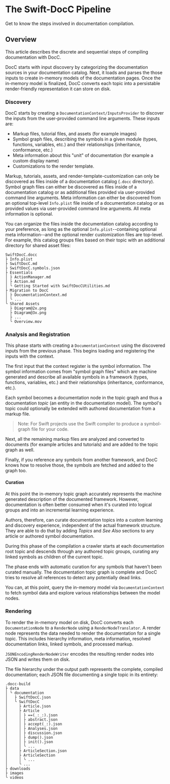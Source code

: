 # The Swift-DocC Pipeline

Get to know the steps involved in documentation compilation.

## Overview

This article describes the discrete and sequential steps of compiling documentation with DocC.

DocC starts with input discovery by categorizing the documentation sources in your documentation catalog. Next, it loads and parses the those inputs to create in-memory models of the documentation pages. Once the in-memory model is finalized, DocC converts each topic into a persistable render-friendly representation it can store on disk.

### Discovery

DocC starts by creating a ``DocumentationContext/InputsProvider`` to discover the inputs from the user-provided command line arguments. These inputs are:

 - Markup files, tutorial files, and assets (for example images)
 - Symbol graph files, describing the symbols in a given module (types, functions, variables, etc.) and their relationships (inheritance, conformance, etc.)
 - Meta information about this "unit" of documentation (for example a custom display name)
 - Customizations to the render template.

Markup, tutorials, assets, and render-template-customization can only be discovered as files inside of a documentation catalog (`.docc` directory).
Symbol graph files can either be discovered as files inside of a documentation catalog or as additional files provided via user-provided command line arguments.
Meta information can either be discovered from an optional top-level `Info.plist` file inside of a documentation catalog or as provided values via user-provided command line arguments. All meta information is optional.

You can organize the files inside the documentation catalog according to your preference, 
as long as the optional `Info.plist`--containing optional meta information--and the optional render customization files are top-level.
For example, this catalog groups files based on their topic with an additional directory for shared asset files:

```none
SwiftDocC.docc
├ Info.plist
├ SwiftDocC.md
├ SwiftDocC.symbols.json
├ Essentials
│ ├ ActionManager.md
│ ├ Action.md
│ ╰ Getting Started with SwiftDocCUtilities.md
├ Migration to DocC
│ ├ DocumentationContext.md
│ ╰ ...
╰ Shared Assets
  ├ Diagram@2x.png
  ├ Diagram@3x.png
  ├ ...
  ╰ Overview.mov
```

### Analysis and Registration

This phase starts with creating a ``DocumentationContext`` using the discovered inputs from the previous phase. 
This begins loading and registering the inputs with the context.

The first input that the context register is the symbol information. The symbol information comes from "symbol graph files" which are machine generated and describe all available symbols in a framework (types, functions, variables, etc.) and their relationships (inheritance, conformance, etc.).

Each symbol becomes a documentation node in the topic graph and thus a documentation *topic* (an entity in the documentation model). The symbol's topic could optionally be extended with authored documentation from a markup file.

> Note: For Swift projects use the Swift compiler to produce a symbol-graph file for your code.

Next, all the remaining markup files are analyzed and converted to documents (for example articles and tutorials) and are added to the topic graph as well.

Finally, if you reference any symbols from another framework, and DocC knows how to resolve those, the symbols are fetched and added to the graph too.

#### Curation

At this point the in-memory topic graph accurately represents the machine generated description of the documented framework. However, documentation is often better consumed when it's curated into logical groups and into an incremental learning experience.

Authors, therefore, can curate documentation topics into a custom learning and discovery experience, independent of the actual framework structure. They are able to do that by adding *Topics* and *See Also* sections to any article or authored symbol documentation.

During this phase of the compilation a crawler starts at each documentation root topic and descends through any authored topic groups, curating any linked symbols as children of the current topic.

The phase ends with automatic curation for any symbols that haven't been curated manually. The documentation topic graph is complete and DocC tries to resolve all references to detect any potentially dead links.

You can, at this point, query the in-memory model via ``DocumentationContext`` to fetch symbol data and explore various relationships between the model nodes.

### Rendering

To render the in-memory model on disk, DocC converts each ``DocumentationNode`` to a ``RenderNode`` using a ``RenderNodeTranslator``. A render node represents the data needed to render the documentation for a single topic. This includes hierarchy information, meta information, resolved documentation links, linked symbols, and processed markup.

`JSONEncodingRenderNodeWriter` encodes the resulting render nodes into JSON and writes them on disk.

The file hierarchy under the output path represents the complete, compiled documentation; each JSON file documenting a single topic in its entirety:

```none
.docc-build
├ data
│ ╰ documentation
│   ├ SwiftDocC.json
│   ╰ SwiftDocC
│     ├ Article.json
│     ├ Article
│     │ ├ ==(_:_:).json
│     │ ├ abstract.json
│     │ ├ accept(_:).json
│     │ ├ Analyses.json
│     │ ├ discussion.json
│     │ ├ dump().json
│     │ ├ init().json
│     │ ╰ ...
│     ├ ArticleSection.json
│     ├ ArticleSection
│     │ ╰ ...
│     ╰ ...
├ downloads
├ images
╰ videos
```

<!-- Copyright (c) 2021-2024 Apple Inc and the Swift Project authors. All Rights Reserved. -->
